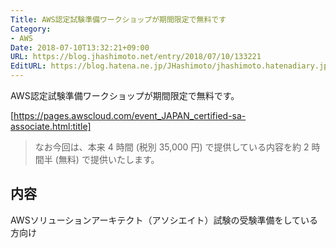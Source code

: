 ```yaml
---
Title: AWS認定試験準備ワークショップが期間限定で無料です
Category:
- AWS
Date: 2018-07-10T13:32:21+09:00
URL: https://blog.jhashimoto.net/entry/2018/07/10/133221
EditURL: https://blog.hatena.ne.jp/JHashimoto/jhashimoto.hatenadiary.jp/atom/entry/10257846132599867056
---
```


AWS認定試験準備ワークショップが期間限定で無料です。

<!-- more -->

[https://pages.awscloud.com/event_JAPAN_certified-sa-associate.html:title]

> なお今回は、本来 4 時間 (税別 35,000 円) で提供している内容を約 2 時間半 (無料) で提供いたします。

## 内容
AWSソリューションアーキテクト（アソシエイト）試験の受験準備をしている方向け
